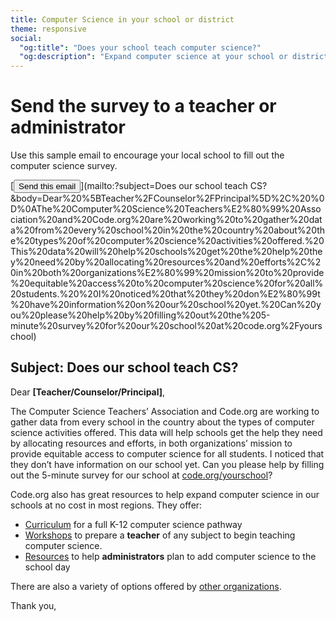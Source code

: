 ```yaml
---
title: Computer Science in your school or district
theme: responsive
social:
  "og:title": "Does your school teach computer science?"
  "og:description": "Expand computer science at your school or district. Join the thousands of schools who have already incorporated high quality computer science education into their curriculum and provide opportunities for the students in your local area."
---
```

# Send the survey to a teacher or administrator
Use this sample email to encourage your local school to fill out the computer science survey.

[<button>Send this email</button>](mailto:?subject=Does our school teach CS?&body=Dear%20%5BTeacher%2FCounselor%2FPrincipal%5D%2C%20%0D%0AThe%20Computer%20Science%20Teachers%E2%80%99%20Association%20and%20Code.org%20are%20working%20to%20gather%20data%20from%20every%20school%20in%20the%20country%20about%20the%20types%20of%20computer%20science%20activities%20offered.%20This%20data%20will%20help%20schools%20get%20the%20help%20they%20need%20by%20allocating%20resources%20and%20efforts%2C%20in%20both%20organizations%E2%80%99%20mission%20to%20provide%20equitable%20access%20to%20computer%20science%20for%20all%20students.%20%20I%20noticed%20that%20they%20don%E2%80%99t%20have%20information%20on%20our%20school%20yet.%20Can%20you%20please%20help%20by%20filling%20out%20the%205-minute%20survey%20for%20our%20school%20at%20code.org%2Fyourschool) 

## Subject: Does our school teach CS?

Dear **[Teacher/Counselor/Principal]**,

The Computer Science Teachers’ Association and Code.org are working to gather data from every school in the country about the types of computer science activities offered. This data will help schools get the help they need by allocating resources and efforts, in both organizations’ mission to provide equitable access to computer science for all students.  I noticed that they don’t have information on our school yet. Can you please help by filling out the 5-minute survey for our school at [code.org/yourschool](https://code.org/yourschool)? 

Code.org also has great resources to help expand computer science in our schools at no cost in most regions. They offer: 

- [Curriculum](https://code.org/educate) for a full K-12 computer science pathway
- [Workshops](https://code.org/educate/professional-development) to prepare a **teacher** of any subject to begin teaching computer science.
- [Resources](https://code.org/yourschool) to help **administrators** plan to add computer science to the school day

There are also a variety of options offered by [other organizations](http://code.org/educate/3rdparty). 

Thank you,
